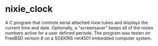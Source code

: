 # nixie_clock

A C program that controls serial attached nixie tubes and displays the current time and date. Optionally, a "screensaver" keeps all of the nixies numbers active for a user defined periode.
The program was testen on FreeBSD verison 8 on a SOEKRIS net4501 embedded computer system.
